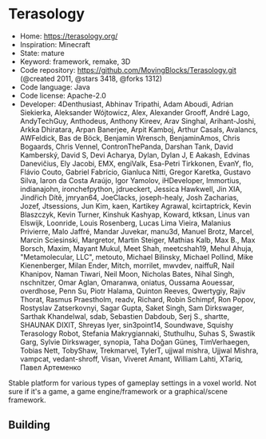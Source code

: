 # Terasology

- Home: https://terasology.org/
- Inspiration: Minecraft
- State: mature
- Keyword: framework, remake, 3D
- Code repository: https://github.com/MovingBlocks/Terasology.git (@created 2011, @stars 3418, @forks 1312)
- Code language: Java
- Code license: Apache-2.0
- Developer: 4Denthusiast, Abhinav Tripathi, Adam Aboudi, Adrian Siekierka, Aleksander Wójtowicz, Alex, Alexander Grooff, André Lago, AndyTechGuy, Anthodeus, Anthony Kireev, Arav Singhal, Arihant-Joshi, Arkka Dhiratara, Arpan Banerjee, Arpit Kamboj, Arthur Casals, Avalancs, AWFeldick, Bas de Böck, Benjamin Wrensch, BenjaminAmos, Chris Bogaards, Chris Vennel, ContronThePanda, Darshan Tank, David Kamberský, David S, Devi Acharya, Dylan, Dylan J, E Aakash, Edvinas Danevičius, Ely Jacobi, EMX, engiValk, Esa-Petri Tirkkonen, EvanY, flo, Flávio Couto, Gabriel Fabrício, Gianluca Nitti, Gregor Karetka, Gustavo Silva, Iaron da Costa Araújo, Igor Yamolov, iHDeveloper, Immortius, indianajohn, ironchefpython, jdrueckert, Jessica Hawkwell, Jin XIA, Jindřich Dítě, jmryan64, JoeClacks, joseph-healy, Josh Zacharias, Jozef, Jtsessions, Jun Kim, kaen, Kartikey Agrawal, kcirtaptrick, Kevin Blaszczyk, Kevin Turner, Kinshuk Kashyap, Koward, ktksan, Linus van Elswijk, Loonride, Louis Rosenberg, Lucas Lima Vieira, Malanius Privierre, Malo Jaffré, Mandar Juvekar, manu3d, Manuel Brotz, Marcel, Marcin Sciesinski, Margretor, Martin Steiger, Mathias Kalb, Max B., Max Borsch, Maxim, Mayant Mukul, Meet Shah, meetcshah19, Mehul Ahuja, "Metamolecular, LLC", metouto, Michael Bilinsky, Michael Pollind, Mike Kienenberger, Milan Ender, Mitch, morrilet, mwvdev, naiffuR, Nail Khanipov, Naman Tiwari, Neil Moon, Nicholas Bates, Nihal Singh, nschnitzer, Omar Aglan, Omaranwa, oniatus, Oussama Aouessar, overdhose, Penn Su, Piotr Halama, Quinton Reeves, Qwertygiy, Rajiv Thorat, Rasmus Praestholm, readv, Richard, Robin Schimpf, Ron Popov, Rostyslav Zatserkovnyi, Sagar Gupta, Saket Singh, Sam Dirkswager, Sarthak Khandelwal, sdab, Sebastien Dabdoub, Serj S., shartte, SHAUNAK DIXIT, Shreyas Iyer, sin3point14, Soundwave, Squishy Terasology Robot, Stefania Makrygiannaki, Stuthulhu, Suhas S, Swastik Garg, Sylvie Dirkswager, synopia, Taha Doğan Güneş, TimVerhaegen, Tobias Nett, TobyShaw, Trekmarvel, TylerT, ujjwal mishra, Ujjwal Mishra, vampcat, vedant-shroff, Visan, Viveret Amant, William Lahti, XTariq, Павел Артеменко

Stable platform for various types of gameplay settings in a voxel world.
Not sure if it's a game, a game engine/framework or a graphical/scene framework.

## Building
